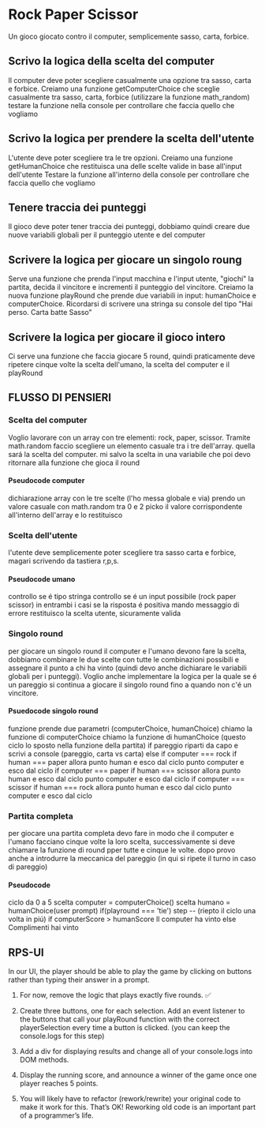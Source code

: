 # Rock Paper Scissor

Un gioco giocato contro il computer, semplicemente sasso, carta, forbice.

## Scrivo la logica della scelta del computer

Il computer deve poter scegliere casualmente una opzione tra sasso, carta e forbice.
Creiamo una funzione getComputerChoice che sceglie casualmente tra sasso, carta, forbice (utilizzare la funzione math_random)
testare la funzione nella console per controllare che faccia quello che vogliamo

## Scrivo la logica per prendere la scelta dell'utente

L'utente deve poter scegliere tra le tre opzioni.
Creiamo una funzione getHumanChoice che restituisca una delle scelte valide in base all'input dell'utente
Testare la funzione all'interno della console per controllare che faccia quello che vogliamo

## Tenere traccia dei punteggi

Il gioco deve poter tener traccia dei punteggi, dobbiamo quindi creare due nuove variabili globali per il punteggio utente e del computer

## Scrivere la logica per giocare un singolo roung

Serve una funzione che prenda l'input macchina e l'input utente, "giochi" la partita, decida il vincitore e incrementi il punteggio del vincitore.
Creiamo la nuova funzione playRound che prende due variabili in input: humanChoice e computerChoice.
Ricordarsi di scrivere una stringa su console del tipo "Hai perso. Carta batte Sasso"

## Scrivere la logica per giocare il gioco intero

Ci serve una funzione che faccia giocare 5 round, quindi praticamente deve ripetere cinque volte la scelta dell'umano, la scelta del computer e il playRound

## FLUSSO DI PENSIERI

### Scelta del computer

Voglio lavorare con un array con tre elementi: rock, paper, scissor. Tramite math.random faccio scegliere un elemento casuale tra i tre dell'array. quella sará la scelta del computer. mi salvo la scelta in una variabile che poi devo ritornare alla funzione che gioca il round

#### Pseudocode computer

dichiarazione array con le tre scelte (l'ho messa globale e via)
prendo un valore casuale con math.random tra 0 e 2
picko il valore corrispondente all'interno dell'array e lo restituisco

### Scelta dell'utente

l'utente deve semplicemente poter scegliere tra sasso carta e forbice, magari scrivendo da tastiera r,p,s.

#### Pseudocode umano

controllo se é tipo stringa
controllo se é un input possibile (rock paper scissor)
in entrambi i casi se la risposta é positiva mando messaggio di errore
restituisco la scelta utente, sicuramente valida

### Singolo round

per giocare un singolo round il computer e l'umano devono fare la scelta, dobbiamo combinare le due scelte con tutte le combinazioni possibili e assegnare il punto a chi ha vinto (quindi devo anche dichiarare le variabili globali per i punteggi). Voglio anche implementare la logica per la quale se é un pareggio si continua a giocare il singolo round fino a quando non c'é un vincitore.

#### Psuedocode singolo round

funzione prende due parametri (computerChoice, humanChoice)
chiamo la funzione di computerChoice
chiamo la funzione di humanChoice (questo ciclo lo sposto nella funzione della partita)
if pareggio riparti da capo e scrivi a console (pareggio, carta vs carta)
else
    if computer === rock
        if human === paper allora punto human e esco dal ciclo
        punto computer e esco dal ciclo
    if computer === paper
        if human === scissor allora punto human e esco dal ciclo
        punto computer e esco dal ciclo
    if computer === scissor
        if human === rock allora punto human e esco dal ciclo
        punto computer e esco dal ciclo


### Partita completa

per giocare una partita completa devo fare in modo che il computer e l'umano facciano cinque volte la loro scelta, successivamente si deve chiamare la funzione di round pper tutte e cinque le volte. 
dopo provo anche a introdurre la meccanica del pareggio (in qui si ripete il turno in caso di pareggio)

#### Pseudocode

ciclo da 0 a 5
    scelta computer = computerChoice()
    scelta humano = humanChoice(user prompt)
    if(playround === 'tie')
        step -- (riepto il ciclo una volta in piú)
if computerScore > humanScore
    Il computer ha vinto
else
    Complimenti hai vinto

## RPS-UI
In our UI, the player should be able to play the game by clicking on buttons rather than typing their answer in a prompt.

1. For now, remove the logic that plays exactly five rounds. ✅

2. Create three buttons, one for each selection. Add an event listener to the buttons that call your playRound function with the correct playerSelection every time a button is clicked. (you can keep the console.logs for this step)

3. Add a div for displaying results and change all of your console.logs into DOM methods.

4. Display the running score, and announce a winner of the game once one player reaches 5 points.
5. You will likely have to refactor (rework/rewrite) your original code to make it work for this. That’s OK! Reworking old code is an important part of a programmer’s life.